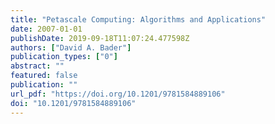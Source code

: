 ```yaml
---
title: "Petascale Computing: Algorithms and Applications"
date: 2007-01-01
publishDate: 2019-09-18T11:07:24.477598Z
authors: ["David A. Bader"]
publication_types: ["0"]
abstract: ""
featured: false
publication: ""
url_pdf: "https://doi.org/10.1201/9781584889106"
doi: "10.1201/9781584889106"
---
```


